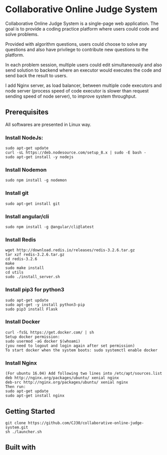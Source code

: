 # Collaborative Online Judge System

Collaborative Online Judge System is a single-page web application. The goal is to provide a coding practice platform where users could code and solve problems. 

Provided with algorithm questions, users could choose to solve any questions and also have privilege to contribute new questions to the platform. 

In each problem session, multiple users could edit simultaneously and also send solution to backend where an executor would executes the code and send back the result to users.

I add Nginx server, as load balancer, between multiple code executors and node server (process speed of code executor is slower than request sending speed of node server), to improve system throughput.

## Prerequisites
All softwares are presented in Linux way.
### Install NodeJs:
```
sudo apt-get update
curl -sL https://deb.nodesource.com/setup_8.x | sudo -E bash -
sudo apt-get install -y nodejs
```
### Install Nodemon
```
sudo npm install -g nodemon
```
### Install git
```
sudo apt-get install git
```
### Install angular/cli
```
sudo npm install -g @angular/cli@latest
```
### Install Redis
```
wget http://download.redis.io/releases/redis-3.2.6.tar.gz
tar xzf redis-3.2.6.tar.gz
cd redis-3.2.6
make
sudo make install
cd utils
sudo ./install_server.sh
```
### Install pip3 for python3
```
sudo apt-get update
sudo apt-get -y install python3-pip
sudo pip3 install Flask
```
### Install Docker
```
curl -fsSL https://get.docker.com/ | sh
Setup docker permission:
sudo usermod -aG docker $(whoami)
(you need to logout and login again after set permission)
To start docker when the system boots: sudo systemctl enable docker
```
### Install Nginx
```
(For ubuntu 16.04) Add following two lines into /etc/apt/sources.list
deb http://nginx.org/packages/ubuntu/ xenial nginx
deb-src http://nginx.org/packages/ubuntu/ xenial nginx
Then run:
sudo apt-get update
sudo apt-get install nginx
```

## Getting Started
```
git clone https://github.com/CJ30/collaborative-online-judge-system.git
sh ./launcher.sh
```

## Built with

